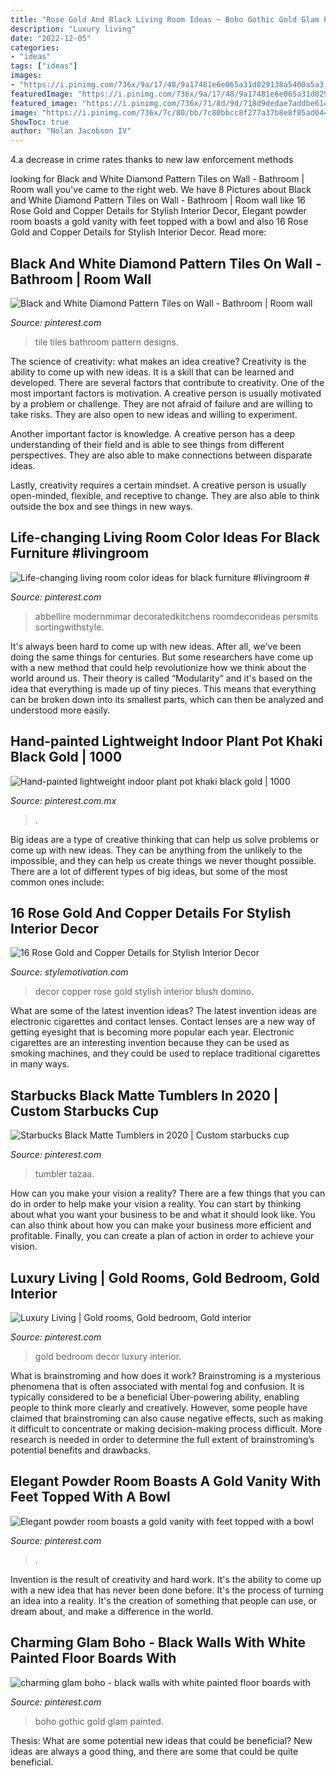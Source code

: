```yaml
---
title: "Rose Gold And Black Living Room Ideas ~ Boho Gothic Gold Glam Painted"
description: "Luxury living"
date: "2022-12-05"
categories:
- "ideas"
tags: ["ideas"]
images:
- "https://i.pinimg.com/736x/9a/17/48/9a17481e6e065a31d029138a5400a5a3.jpg"
featuredImage: "https://i.pinimg.com/736x/9a/17/48/9a17481e6e065a31d029138a5400a5a3.jpg"
featured_image: "https://i.pinimg.com/736x/71/8d/9d/718d9dedae7addbe6146b4d934051d83.jpg"
image: "https://i.pinimg.com/736x/7c/80/bb/7c80bbcc8f277a37b8e8f05ad04407de--rooms-painted-black-white-painted-floors.jpg?b=t"
ShowToc: true
author: "Nolan Jacobson IV"
---
```



4.a decrease in crime rates thanks to new law enforcement methods

	

		
looking for Black and White Diamond Pattern Tiles on Wall - Bathroom | Room wall you've came to the right web. We have 8 Pictures about Black and White Diamond Pattern Tiles on Wall - Bathroom | Room wall like 16 Rose Gold and Copper Details for Stylish Interior Decor, Elegant powder room boasts a gold vanity with feet topped with a bowl and also 16 Rose Gold and Copper Details for Stylish Interior Decor. Read more:
		
    
## Black And White Diamond Pattern Tiles On Wall - Bathroom | Room Wall

<img loading=lazy src="https://i.pinimg.com/736x/71/8d/9d/718d9dedae7addbe6146b4d934051d83.jpg" onerror="this.onerror=null;this.src='https://tse1.mm.bing.net/th?id=OIP.FkqXJWm0hk12kz4nW9Gg4QHaLI&amp;pid=15.1';" alt="Black and White Diamond Pattern Tiles on Wall - Bathroom | Room wall">

_Source: pinterest.com_

>tile tiles bathroom pattern designs. 

	

The science of creativity: what makes an idea creative?
Creativity is the ability to come up with new ideas. It is a skill that can be learned and developed. There are several factors that contribute to creativity.
One of the most important factors is motivation. A creative person is usually motivated by a problem or challenge. They are not afraid of failure and are willing to take risks. They are also open to new ideas and willing to experiment.

Another important factor is knowledge. A creative person has a deep understanding of their field and is able to see things from different perspectives. They are also able to make connections between disparate ideas.

Lastly, creativity requires a certain mindset. A creative person is usually open-minded, flexible, and receptive to change. They are also able to think outside the box and see things in new ways.

    
## Life-changing Living Room Color Ideas For Black Furniture #livingroom #

<img loading=lazy src="https://i.pinimg.com/736x/9a/17/48/9a17481e6e065a31d029138a5400a5a3.jpg" onerror="this.onerror=null;this.src='https://tse4.mm.bing.net/th?id=OIP.bUQ4kvKMrTMNYGPte_U4AQHaHa&amp;pid=15.1';" alt="Life-changing living room color ideas for black furniture #livingroom #">

_Source: pinterest.com_

>abbellire modernmimar decoratedkitchens roomdecorideas persmits sortingwithstyle. 

	

It's always been hard to come up with new ideas. After all, we've been doing the same things for centuries. But some researchers have come up with a new method that could help revolutionize how we think about the world around us. Their theory is called “Modularity” and it's based on the idea that everything is made up of tiny pieces. This means that everything can be broken down into its smallest parts, which can then be analyzed and understood more easily.

    
## Hand-painted Lightweight Indoor Plant Pot Khaki Black Gold | 1000

<img loading=lazy src="https://i.pinimg.com/736x/33/ee/b2/33eeb23474bb7ed62bd40dedc737fb7b.jpg" onerror="this.onerror=null;this.src='https://tse1.mm.bing.net/th?id=OIP.ciq4mGZzRGRNgXEZL5HT-AHaF4&amp;pid=15.1';" alt="Hand-painted lightweight indoor plant pot khaki black gold | 1000">

_Source: pinterest.com.mx_

>. 

	

Big ideas are a type of creative thinking that can help us solve problems or come up with new ideas. They can be anything from the unlikely to the impossible, and they can help us create things we never thought possible. There are a lot of different types of big ideas, but some of the most common ones include: 

    
## 16 Rose Gold And Copper Details For Stylish Interior Decor

<img loading=lazy src="https://cdn.homebnc.com/homeimg/2017/03/10-copper-and-blush-home-decor-ideas-homebnc.jpg" onerror="this.onerror=null;this.src='https://tse4.mm.bing.net/th?id=OIP.7YMbTmgakxXVzIvrXa3hTwHaHa&amp;pid=15.1';" alt="16 Rose Gold and Copper Details for Stylish Interior Decor">

_Source: stylemotivation.com_

>decor copper rose gold stylish interior blush domino. 

	

What are some of the latest invention ideas?
The latest invention ideas are electronic cigarettes and contact lenses. Contact lenses are a new way of getting eyesight that is becoming more popular each year. Electronic cigarettes are an interesting invention because they can be used as smoking machines, and they could be used to replace traditional cigarettes in many ways.

    
## Starbucks Black Matte Tumblers In 2020 | Custom Starbucks Cup

<img loading=lazy src="https://i.pinimg.com/736x/f5/17/41/f51741c339e2747ac598cd1d93372518.jpg" onerror="this.onerror=null;this.src='https://tse4.mm.bing.net/th?id=OIP.GLJ6CW7HipbrHlw9sw6irAHaJ3&amp;pid=15.1';" alt="Starbucks Black Matte Tumblers in 2020 | Custom starbucks cup">

_Source: pinterest.com_

>tumbler tazaa. 

	

How can you make your vision a reality?
There are a few things that you can do in order to help make your vision a reality. You can start by thinking about what you want your business to be and what it should look like. You can also think about how you can make your business more efficient and profitable. Finally, you can create a plan of action in order to achieve your vision.

    
## Luxury Living | Gold Rooms, Gold Bedroom, Gold Interior

<img loading=lazy src="https://i.pinimg.com/736x/c4/63/0f/c4630f3148435890427c00692e4c1919--black-gold-bedroom-black-gold-decor.jpg" onerror="this.onerror=null;this.src='https://tse4.mm.bing.net/th?id=OIP.8GxrchTVv6zNwCZ05g-MmwHaK3&amp;pid=15.1';" alt="Luxury Living | Gold rooms, Gold bedroom, Gold interior">

_Source: pinterest.com_

>gold bedroom decor luxury interior. 

	

What is brainstroming and how does it work?
Brainstroming is a mysterious phenomena that is often associated with mental fog and confusion. It is typically considered to be a beneficial Über-powering ability, enabling people to think more clearly and creatively. However, some people have claimed that brainstroming can also cause negative effects, such as making it difficult to concentrate or making decision-making process difficult. More research is needed in order to determine the full extent of brainstroming’s potential benefits and drawbacks.

    
## Elegant Powder Room Boasts A Gold Vanity With Feet Topped With A Bowl

<img loading=lazy src="https://i.pinimg.com/736x/e8/77/9b/e8779bf717d1e1ef08071378bc4222c0.jpg" onerror="this.onerror=null;this.src='https://tse4.mm.bing.net/th?id=OIP.ZLVHc8zBqwKNNJKGPGZweQHaLH&amp;pid=15.1';" alt="Elegant powder room boasts a gold vanity with feet topped with a bowl">

_Source: pinterest.com_

>. 

	

Invention is the result of creativity and hard work. It's the ability to come up with a new idea that has never been done before. It's the process of turning an idea into a reality. It's the creation of something that people can use, or dream about, and make a difference in the world.

    
## Charming Glam Boho - Black Walls With White Painted Floor Boards With

<img loading=lazy src="https://i.pinimg.com/736x/7c/80/bb/7c80bbcc8f277a37b8e8f05ad04407de--rooms-painted-black-white-painted-floors.jpg?b=t" onerror="this.onerror=null;this.src='https://tse3.mm.bing.net/th?id=OIP.wymiuCHUU2popZEOBIbZRAHaLG&amp;pid=15.1';" alt="charming glam boho - black walls with white painted floor boards with">

_Source: pinterest.com_

>boho gothic gold glam painted. 

	

Thesis: What are some potential new ideas that could be beneficial?
New ideas are always a good thing, and there are some that could be quite beneficial.

